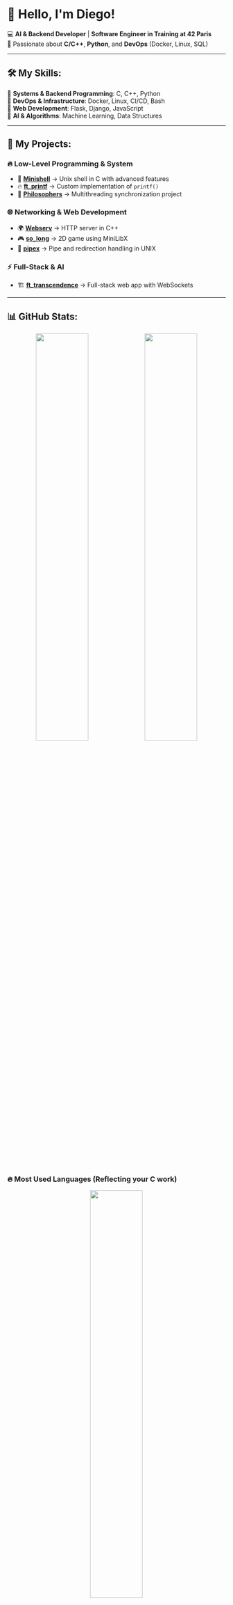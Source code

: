 # 👋 Hello, I'm Diego!

💻 **AI & Backend Developer** | **Software Engineer in Training at 42 Paris**  
🚀 Passionate about **C/C++**, **Python**, and **DevOps** (Docker, Linux, SQL)  

---

## 🛠 My Skills:
🔹 **Systems & Backend Programming**: C, C++, Python  
🔹 **DevOps & Infrastructure**: Docker, Linux, CI/CD, Bash  
🔹 **Web Development**: Flask, Django, JavaScript  
🔹 **AI & Algorithms**: Machine Learning, Data Structures  

---

## 📌 My Projects:
### 🔥 **Low-Level Programming & System**
- 🐚 **[Minishell](https://github.com/ai-dg/minishell)** → Unix shell in C with advanced features  
- 🔥 **[ft_printf](https://github.com/ai-dg/ft_printf)** → Custom implementation of `printf()`  
- 🧵 **[Philosophers](https://github.com/ai-dg/philosophers)** → Multithreading synchronization project  

### 🌐 **Networking & Web Development**
- 🌍 **[Webserv](https://github.com/ai-dg/webserv)** → HTTP server in C++  
- 🎮 **[so_long](https://github.com/ai-dg/so_long)** → 2D game using MiniLibX  
- 🔀 **[pipex](https://github.com/ai-dg/pipex)** → Pipe and redirection handling in UNIX  

### ⚡ **Full-Stack & AI**
- 🏗 **[ft_transcendence](https://github.com/ai-dg/ft_transcendence)** → Full-stack web app with WebSockets  

---

## 📊 GitHub Stats:
<p align="center">
  <img src="https://github-readme-stats.vercel.app/api?username=ai-dg&show_icons=true&theme=radical&hide=issues&count_private=true" width="49%">
  <img src="https://github-readme-streak-stats.herokuapp.com/?user=ai-dg&theme=radical" width="49%">
</p>

### 🔥 **Most Used Languages** (Reflecting your C work)
<p align="center">
  <img src="https://github-readme-stats.vercel.app/api/top-langs/?username=ai-dg&langs_count=6&layout=compact&theme=radical&hide=html,css,Makefile" width="49%">
</p>

---

## 📫 Reach Me At:
[![LinkedIn](https://img.shields.io/badge/-LinkedIn-blue?style=flat-square&logo=linkedin&logoColor=white)](https://www.linkedin.com/in/diego-agudelo-35a378130/)  
✉️ **diegoagudeloa@gmail.com**  

![Profile Views](https://komarev.com/ghpvc/?username=ai-dg&color=blue)


<!--
**ai-dg/ai-dg** is a ✨ _special_ ✨ repository because its `README.md` (this file) appears on your GitHub profile.

Here are some ideas to get you started:

- 🔭 I’m currently working on ...
- 🌱 I’m currently learning ...
- 👯 I’m looking to collaborate on ...
- 🤔 I’m looking for help with ...
- 💬 Ask me about ...
- 📫 How to reach me: ...
- 😄 Pronouns: ...
- ⚡ Fun fact: ...
-->
